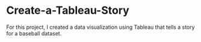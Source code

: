 # Create-a-Tableau-Story
For this project, I created a data visualization using Tableau that tells a story for a baseball dataset. 
